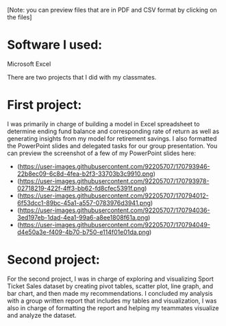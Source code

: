 [Note: you can preview files that are in PDF and CSV format by clicking on the files]

# Software I used: 
Microsoft Excel 

There are two projects that I did with my classmates. 
# First project: 
I was primarily in charge of building a model in Excel spreadsheet to determine ending fund balance and corresponding rate of return as well as generating insights from my model for retirement savings. I also formatted the PowerPoint slides and delegated tasks for our group presentation. You can preview the screenshot of a few of my PowerPoint slides here:
- (https://user-images.githubusercontent.com/92205707/170793946-22b8ec09-6c8d-4fea-b2f3-33703b3c9910.png)
- (https://user-images.githubusercontent.com/92205707/170793978-02718219-422f-4ff3-bb62-fd8cfec5391f.png)
- (https://user-images.githubusercontent.com/92205707/170794012-6f53dcc1-89bc-45a1-a557-0783976d3941.png)
- (https://user-images.githubusercontent.com/92205707/170794036-3ed197eb-1dad-4ea1-99a6-a8ee1808f61a.png)
- (https://user-images.githubusercontent.com/92205707/170794049-d4e50a3e-f409-4b70-b750-e114f01e01da.png)

# Second project: 
For the second project, I was in charge of exploring and visualizing Sport Ticket Sales dataset by creating pivot tables, scatter plot, line graph, and bar chart, and then made my recommendations. I concluded my analysis with a group written report that includes my tables and visualization, I was also in charge of formatting the report and helping my teammates visualize and analyze the dataset.  



